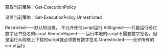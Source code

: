 获取当前策略：Get-ExecutionPolicy

设置当前策略：Set-ExecutionPolicy Unrestricted

Restricted——默认的设置， 不允许任何script运行
AllSigned——只能运行经过数字证书签名的script
RemoteSigned——运行本地的script不需要数字签名，但是运行从网络上下载的script就必须要有数字签名
Unrestricted——允许所有的script运行